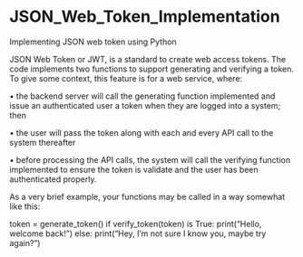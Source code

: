 # JSON_Web_Token_Implementation
Implementing JSON web token using Python

JSON Web Token or JWT, is a standard to create web access tokens. The code implements 
two functions to support generating and verifying a token. To give some context, 
this feature is for a web service, where:

• the backend server will call the generating function implemented and issue an
authenticated user a token when they are logged into a system; then

• the user will pass the token along with each and every API call to the system thereafter

• before processing the API calls, the system will call the verifying function implemented to
ensure the token is validate and the user has been authenticated properly.


As a very brief example, your functions may be called in a way somewhat like this:

token = generate_token()
if verify_token(token) is True:
	print(“Hello, welcome back!”)
else:
	print(“Hey, I’m not sure I know you, maybe try again?”)
